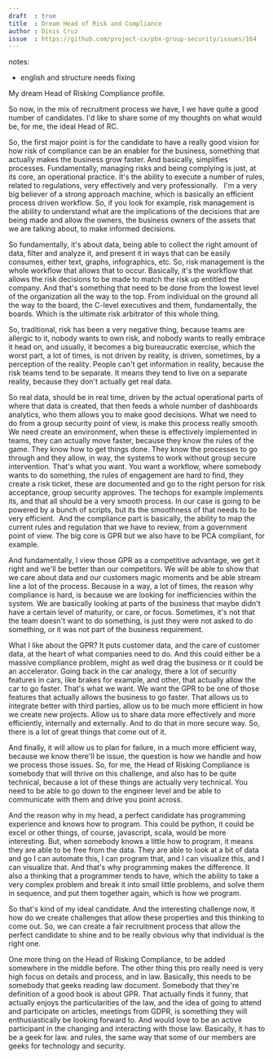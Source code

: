 ```yaml
---
draft  : true
title  : Dream Head of Risk and Compliance
author : Dinis Cruz
issue  : https://github.com/project-cx/pbx-group-security/issues/164
---
```


notes:
  - english and structure needs fixing

My dream Head of Risking Compliance profile. 

So now, in the mix of recruitment process we have, I we have quite a good number of candidates. I'd like to share some of my thoughts on what would be, for me, the ideal Head of RC.

So, the first major point is for the candidate to have a really good vision for how risk of compliance can be an enabler for the business, something that actually makes the business grow faster. And basically, simplifies processes. Fundamentally, managing risks and being complying is just, at its core, an operational practice. It's the ability to execute a number of rules, related to regulations, very effectively and very professionally.
 
I'm a very big believer of a strong approach machine, which is basically an efficient process driven workflow. So, if you look for example, risk management is the ability to understand what are the implications of the decisions that are being made and allow the owners, the business owners of the assets that we are talking about, to make informed decisions.

So fundamentally, it's about data, being able to collect the right amount of data, filter and analyze it, and present it in ways that can be easily consumes, either text, graphs, infographics, etc. So, risk management is the whole workflow that allows that to occur.
Basically, it's the workflow that allows the risk decisions to be made to match the risk up entitled the company. And that's something that need to be done from the lowest level of the organization all the way to the top. From individual on the ground all the way to the board, the C-level executives and them, fundamentally, the boards. Which is the ultimate risk arbitrator of this whole thing. 

So, traditional, risk has been a very negative thing, because teams are allergic to it, nobody wants to own risk, and nobody wants to really embrace it head on, and usually, it becomes a big bureaucratic exercise, which the worst part, a lot of times, is not driven by reality, is driven, sometimes, by a perception of the reality. People can't get information in reality, because the risk teams tend to be separate. It means they tend to live on a separate reality, because they don't actually get real data. 

So real data, should be in real time, driven by the actual operational parts of where that data is created, that then feeds a whole number of dashboards analytics, who them allows you to make good decisions.
What we need to do from a group security point of view, is make this process really smooth. We need create an environment, when these is effectively implemented in teams, they can actually move faster, because they know the rules of the game. They know how to get things done. They know the processes to go through and they allow, in way, the systems to work without group secure intervention. That's what you want. You want a workflow, where somebody wants to do something, the rules of engagement are hard to find, they create a risk ticket, these are documented and go to the right person for risk acceptance, group security approves. The techops for example implements its, and that all should be a very smooth process. In our case is going to be powered by a bunch of scripts, but its the smoothness of that needs to be very efficient. 
And the compliance part is basically, the ability to map the current rules and regulation that we have to review, from a government point of view. The big core is GPR but we also have to be PCA compliant, for example. 

And fundamentally, I view those GPR as a competitive advantage, we get it right and we'll be better than our competitors. We will be able to show that we care about data and our customers magic moments and be able stream line a lot of the process. Because in a way, a lot of times, the reason why compliance is hard, is because we are looking for inefficiencies within the system. We are basically looking at parts of the business that maybe didn't have a certain level of maturity, or care, or focus. Sometimes, it's not that the team doesn't want to do something, is just they were not asked to do something, or it was not part of the business requirement.

What I like about the GPR? It puts customer data, and the care of customer data, at the heart of what companies need to do. And this could either be a massive compliance problem, might as well drag the business or it could be an accelerator. Going back in the car analogy, there a lot of security features in cars, like brakes for example, and other, that actually allow the car to go faster. That's what we want. We want the GPR to be one of those features that actually allows the business to go faster. That allows us to integrate better with third parties, allow us to be much more efficient in how we create new projects. Allow us to share data more effectively and more efficiently, internally and externally. And to do that in more secure way. So, there is a lot of great things that come out of it.

And finally, it will allow us to plan for failure, in a much more efficient way, because we know there'll be issue, the question is how we handle and how we process those issues. So, for me, the Head of Risking Compliance is somebody that will thrive on this challenge, and also has to be quite technical, because a lot of these things are actually very technical. You need to be able to go down to the engineer level and be able to communicate with them and drive you point across.

And the reason why in my head, a perfect candidate has programming experience and knows how to program. This could be python, it could be excel or other things, of course, javascript, scala, would be more interesting. But, when somebody knows a little how to program, it means they are able to be free from the data. They are able to look at a bit of data and go I can automate this, I can program that, and I can visualize this, and I can visualize that. And that's why programming makes the difference. It also a thinking that a programmer tends to have, which the ability to take a very complex problem and break it into small little problems, and solve them in sequence, and put them together again, which is how we program.

So that's kind of my ideal candidate. And the interesting challenge now, it how do we create challenges that allow these properties and this thinking to come out. So, we can create a fair recruitment process that allow the perfect candidate to shine and to be really obvious why that individual is the right one.

One more thing on the Head of Risking Compliance, to be added somewhere in the middle before. The other thing this pro really need is very high focus on details and process, and in law. Basically, this needs to be somebody that geeks reading law document. Somebody that they're definition of a good book is about GPR. That actually finds it funny, that actually enjoys the particularities of the law, and the idea of going to attend and participate on articles, meetings from GDPR, is something they will enthusiastically be looking forward to. And would love to be an active participant in the changing and interacting with those law. Basically, it has to be a geek for law. and rules, the same way that some of our members are geeks for technology and security.
